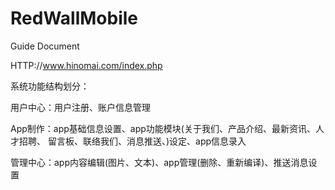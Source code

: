 RedWallMobile
=============
Guide Document




HTTP://www.hinomai.com/index.php















  












	













系统功能结构划分：

  
用户中心：用户注册、账户信息管理
  
App制作：app基础信息设置、app功能模块(关于我们、产品介绍、最新资讯、人才招聘、
           留言板、联络我们、消息推送、)设定、app信息录入 

管理中心：app内容编辑(图片、文本)、app管理(删除、重新编译)、推送消息设置




	
	





